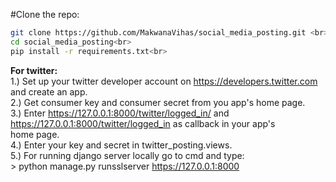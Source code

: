 #Clone the repo:<br>
  ```bash
  git clone https://github.com/MakwanaVihas/social_media_posting.git <br>
  cd social_media_posting<br>
  pip install -r requirements.txt<br>
  ```


**For twitter:**<br>
      1.) Set up your twitter developer account on https://developers.twitter.com and create an app.<br>
      2.) Get consumer key and consumer secret from you app's home page.<br>
      3.) Enter https://127.0.0.1:8000/twitter/logged_in/ and https://127.0.0.1:8000/twitter/logged_in as callback in your app's<br> home page. <br>
      4.) Enter your key and secret in twitter_posting.views.<br>
      5.) For running django server locally go to cmd and type:<br>
          > python manage.py runsslserver https://127.0.0.1:8000<br>
      
